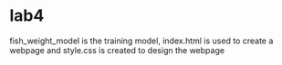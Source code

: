 # lab4

fish_weight_model is the training model, index.html is used to create a webpage and style.css is created to design the webpage
